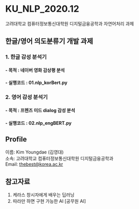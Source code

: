 # KU_NLP_2020.12
고려대학교 컴퓨터정보통신대학원 디지털금융공학과 자연어처리 과제

## 한글/영어 의도분류기 개발 과제
### 1. 한글 감성 분석기
#### - 목적 : 네이버 영화 감상평 분석
#### - 실행코드 : 01.nlp_korBert.py

### 2. 영어 감성 분석기
#### - 목적 : 프렌즈 미드 dialog 감성 분석
#### - 실행코드 : 02.nlp_engBERT.py


## Profile
 이름: Kim Youngdae (김영대) <br>
 소속: 고려대학교 컴퓨터정보통신대학원 디지털금융공학과 <br>
 Email: thebest@korea.ac.kr<br>


## 참고자료
 1. 케라스 창시자에게 배우는 딥러닝 <br>
 2. 따라만 하면 구현 가능한 AI [공무원 AI]
